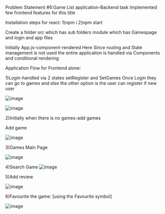 Problem Statement #6:Game List application-Backend task
Implemented few frontend features for this title

Installation steps for react:
1)npm i
2)npm start

Create a folder src which has sub folders module which has Gamespage and login and app files

Initially App.js-component-rendered
Here Since routing and State management is not used the entire application is handled via Components and conditional rendering 

Application Flow for Frontend alone:

1)Login-handled via 2 states setRegister and SetGames
Once Login they can go to games and else the other option is the user can register if new user


![image](https://github.com/kanissha/game-application-FE/assets/79655057/0c16d988-90e5-4271-9731-e019181d4af3)


![image](https://github.com/kanissha/game-application-FE/assets/79655057/7755c4bb-4bec-400c-b604-5dd72c27f026)

2)Initially when there is no games-add games

Add game

![image](https://github.com/kanissha/game-application-FE/assets/79655057/c357d4cf-0f8f-4be1-93f4-445389025b14)

3)Games Main Page

![image](https://github.com/kanissha/game-application-FE/assets/79655057/fb7b0e4e-1a39-443f-ac33-9269a799d595)

4)Search Game
![image](https://github.com/kanissha/game-application-FE/assets/79655057/9702cb23-5224-4c8d-8a35-26519f5d2418)


5)Add review

![image](https://github.com/kanissha/game-application-FE/assets/79655057/bf4cca0b-e0a6-426e-be24-b724e94581b6)

6)Favourite the game: [using the Favourite symbol]

![image](https://github.com/kanissha/game-application-FE/assets/79655057/17297103-d40e-4444-9953-e7860e5b9db5)


